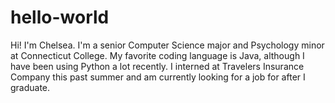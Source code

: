 # hello-world

Hi! I'm Chelsea. I'm a senior Computer Science major and Psychology minor at Connecticut College. My favorite coding language is Java, although I have been using Python a lot recently. I interned at Travelers Insurance Company this past summer and am currently looking for a job for after I graduate.
